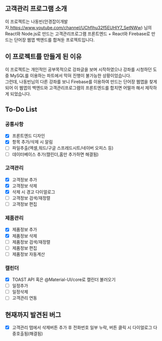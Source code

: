 ## 고객관리 프로그램 소개
이 프로젝트는 나동빈(안경잡이개발자,https://www.youtube.com/channel/UChflhu32f5EUHlY7_SetNWw) 님의<br/>
React와 Node.js로 만드는 고객관리프로그램 프론트엔드 + React와 Firebase로 만드는 단어장 웹앱 백앤드를 합쳐둔 프로젝트입니다.
## 이 프로젝트를 만들게 된 이유
이 프로젝트는 개인적인 공부목적으로 강좌글을 보며 시작하였으나 강좌를 시청하던 도중 MySQL를 이용하는 파트에서 막혀 진행이 불가능한 상황이었습니다.<br/>
그런데, 나동빈님의 다른 강좌를 보니 Firebase를 이용하여 만드는 단어장 웹앱을 찾게 되어 이 웹앱의 백앤드와 고객관리프로그램의 프론트엔드를 합치면 어떨까 해서 제작하게 되었습니다.
## To-Do List
### 공통사항
- [x] 프론트엔드 디자인
- [x] 항목 추가/삭제 시 알림
- [ ] 파일추출(엑셀,워드/구글 스프레드시트/네이버 오피스 등)
- [ ] 데이터베이스 추가(캘린더,홈만 추가하면 해결됨)
### 고객관리
- [x] 고객정보 추가
- [x] 고객정보 삭제
- [x] 삭제 시 경고 다이얼로그
- [ ] 고객정보 검색/재정렬
- [ ] 고객정보 편집
### 제품관리
- [x] 제품정보 추가
- [x] 제품정보 삭제
- [ ] 제품정보 검색/재정렬
- [ ] 제품정보 편집
- [ ] 제품정보 자동계산
### 캘린더
- [x] TOAST API 혹은 @Material-UI/core로 캘린더 불러오기
- [ ] 일정추가
- [ ] 일정삭제
- [ ] 고객관리 연동
## 현재까지 발견된 버그
- [x] 고객관리 탭에서 삭제버튼 추가 후 전화번호 일부 누락, 버튼 클릭 시 다이얼로그 다중호출됨(해결됨)
